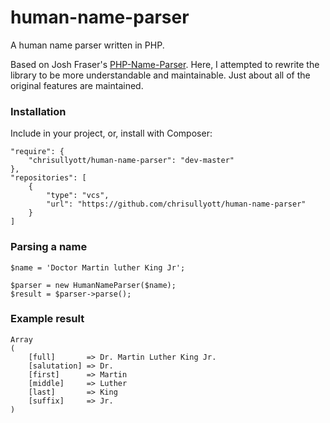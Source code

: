 # human-name-parser

A human name parser written in PHP.

Based on Josh Fraser's [PHP-Name-Parser](https://github.com/joshfraser/PHP-Name-Parser). Here, I attempted to rewrite the library to be more understandable and maintainable. Just about all of the original features are maintained.

### Installation

Include in your project, or, install with Composer:

```
"require": {
    "chrisullyott/human-name-parser": "dev-master"
},
"repositories": [
    {
        "type": "vcs",
        "url": "https://github.com/chrisullyott/human-name-parser"
    }
]
```

### Parsing a name

```
$name = 'Doctor Martin luther King Jr';

$parser = new HumanNameParser($name);
$result = $parser->parse();
```

### Example result

```
Array
(
    [full]       => Dr. Martin Luther King Jr.
    [salutation] => Dr.
    [first]      => Martin
    [middle]     => Luther
    [last]       => King
    [suffix]     => Jr.
)
```
